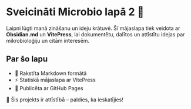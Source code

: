# Sveicināti Microbio lapā 2 👋

Laipni lūgti manā zināšanu un ideju krātuvē. Šī mājaslapa tiek veidota ar **Obsidian.md** un **VitePress**, lai dokumentētu, dalītos un attīstītu idejas par mikrobioloģiju un citām interesēm.

## Par šo lapu

- 🧠 Rakstīta Markdown formātā
- ⚡️ Statiskā mājaslapa ar VitePress
- 🚀 Publicēta ar GitHub Pages

<!-- ## Sadaļas (drīzumā)

- [Par projektu](./par.md)
- [Idejas](./idejas.md)
- [Piezīmes](./piezimes.md)

--- -->

🎯 Šis projekts ir attīstībā – paldies, ka ieskatījies!
